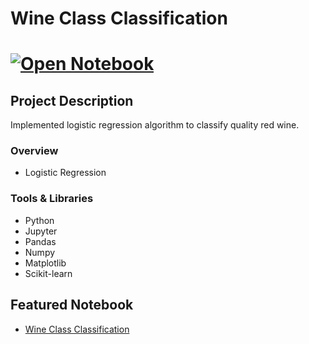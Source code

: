 # Wine Class Classification
# [![Open Notebook](https://img.shields.io/badge/Jupyter-Open_Notebook-blue?logo=Jupyter)](https://dpghazi.github.io/projects/wine-classification-ml.html)

## Project Description
Implemented logistic regression algorithm to classify quality red wine.

### Overview
 * Logistic Regression

### Tools & Libraries
* Python
* Jupyter
* Pandas
* Numpy
* Matplotlib
* Scikit-learn

## Featured Notebook
* [Wine Class Classification](https://dpghazi.github.io/projects/wine-classification-ml.html)
